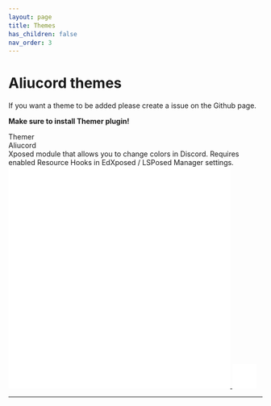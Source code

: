 ```yaml
---
layout: page
title: Themes
has_children: false
nav_order: 3
---
```


# Aliucord themes

If you want a theme to be added please create a issue on the Github page.

**Make sure to install Themer plugin!**

 <link rel="stylesheet" href="style.css">
    <div id="theme-0" class="theme">
        <div class="desc">
            <div class="title">
                <div class="name">Themer</div>
                <div class="author">Aliucord</div>
            </div>
            <div class="description">Xposed module that allows you to change colors in Discord. Requires enabled Resource Hooks in EdXposed / LSPosed Manager settings.</div>
        </div>
                <div class="links"><a href="https://github.com/Aliucord/DiscordThemer/releases/download/v0.0.3/DiscordThemer-v0.0.3.apk" target="_blank">
                    <img alt="download" src="/assets/theme_browser/icons/download.svg">
                </a>
                    <a href="https://github.com/Aliucord/DiscordThemer" target="_blank">
                    <img alt="github" src="/assets/theme_browser/icons/github.svg">
                </a>
            </div>
        </div>

----

<theme-browser></theme-browser>
